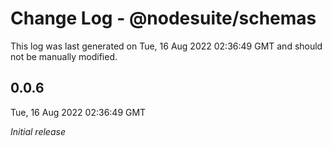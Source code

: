 # Change Log - @nodesuite/schemas

This log was last generated on Tue, 16 Aug 2022 02:36:49 GMT and should not be manually modified.

## 0.0.6
Tue, 16 Aug 2022 02:36:49 GMT

_Initial release_

